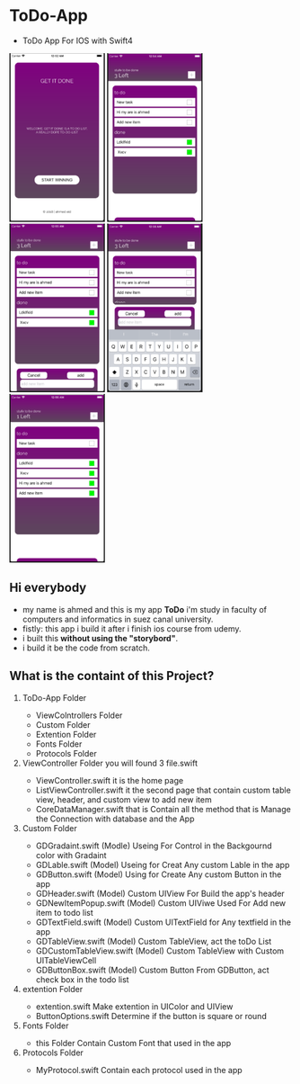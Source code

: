 # ToDo-App
<ul>
    <li>ToDo App For IOS with Swift4</li>
   </ul>

<p align="left">
  <img src="images/toDoApp1.PNG" width="170" height= "300">
  <img src="images/toDoApp2.PNG" width="170" height= "300">
  <img src="images/toDoApp3.PNG" width="170" height= "300">
  <img src="images/toDoApp4.PNG" width="170" height= "300">
  <img src="images/toDoApp5.PNG" width="170" height= "300">
</p>

## Hi everybody
<ul>
<li>my name is ahmed and this is my app <b>ToDo</b> i'm study in faculty of computers and informatics in suez canal university.</li>
<li>fistly: this app i build it after i finish ios course from udemy.</li>
<li>i built this <b>without using the "storybord"</b>.</li>
<li>i build it be the code from scratch.</li>
</ul>

## What is the containt of this Project? 
<ol>
<li> ToDo-App Folder</li>
      <ul>
      <li>ViewColntrollers Folder</li>
      <li>Custom Folder</li>
      <li>Extention Folder</li>
      <li>Fonts Folder</li>
      <li>Protocols Folder</li>
      </ul>


<li> ViewController Folder you will found 3 file.swift </li>
    <ul>
      <li>ViewController.swift it is the home page</li>
      <li>ListViewController.swift it the second page that contain custom table view, header, and custom view to add new item</li>
      <li>CoreDataManager.swift that is Contain all the method that is Manage the Connection with database and the App</li>
    </ul>
<li> Custom Folder</li>
    <ul>
      <li>GDGradaint.swift (Modle) Useing For Control in the Backgournd color with Gradaint</li>
      <li>GDLable.swift (Model) Useing for Creat Any custom Lable in the app</li>
      <li>GDButton.swift (Model) Using for Create Any custom Button in the app</li>
      <li>GDHeader.swift (Model) Custom UIView For Build the app's header</li>
      <li>GDNewItemPopup.swift (Model) Custom UIViwe Used For Add new item to todo list</li>
      <li>GDTextField.swift (Model) Custom UITextField for Any textfield in the app</li>
      <li>GDTableView.swift (Model) Custom TableView, act the toDo List</li>
      <li>GDCustomTableView.swift (Model) Custom TableView with Custom UITableViewCell</li>
      <li>GDButtonBox.swift (Model) Custom Button From GDButton, act check box in the todo list</li>
    </ul>
  
<li> extention Folder</li>
    <ul>
      <li>extention.swift  Make extention in UIColor and UIView</li>
      <li>ButtonOptions.swift Determine if the button is square or round</li>
    </ul>
<li> Fonts Folder</li>
    <ul>
      <li>this Folder Contain Custom Font that used in the app</li>
    </ul>
<li> Protocols Folder</li>
    <ul>
      <li>MyProtocol.swift   Contain each protocol used in the app</li>
    </ul>

</ol>
